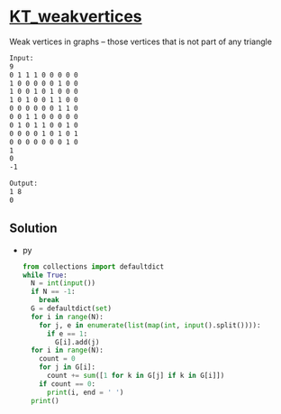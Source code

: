 # [KT_weakvertices](https://open.kattis.com/problems/weakvertices)

Weak vertices in graphs – those vertices that is not part of any triangle

```txt
Input:
9
0 1 1 1 0 0 0 0 0
1 0 0 0 0 0 1 0 0
1 0 0 1 0 1 0 0 0
1 0 1 0 0 1 1 0 0
0 0 0 0 0 0 1 1 0
0 0 1 1 0 0 0 0 0
0 1 0 1 1 0 0 1 0
0 0 0 0 1 0 1 0 1
0 0 0 0 0 0 0 1 0
1
0
-1

Output:
1 8
0
```

## Solution

* py

  ```py
  from collections import defaultdict
  while True:
    N = int(input())
    if N == -1:
      break
    G = defaultdict(set)
    for i in range(N):
      for j, e in enumerate(list(map(int, input().split()))):
        if e == 1:
          G[i].add(j)
    for i in range(N):
      count = 0
      for j in G[i]:
        count += sum([1 for k in G[j] if k in G[i]])
      if count == 0:
        print(i, end = ' ')
    print()
  ```
